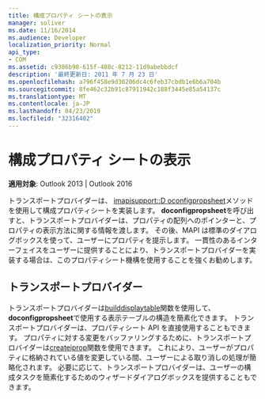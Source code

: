 ```yaml
---
title: 構成プロパティ シートの表示
manager: soliver
ms.date: 11/16/2014
ms.audience: Developer
localization_priority: Normal
api_type:
- COM
ms.assetid: c9386b98-615f-488c-8212-11d9abebbdcf
description: '最終更新日: 2011 年 7 月 23 日'
ms.openlocfilehash: a796f458e9d30206dc4c6feb37cbdb1e6b6a704b
ms.sourcegitcommit: 8fe462c32b91c87911942c188f3445e85a54137c
ms.translationtype: MT
ms.contentlocale: ja-JP
ms.lasthandoff: 04/23/2019
ms.locfileid: "32316402"
---
```

# <a name="displaying-configuration-property-sheets"></a>構成プロパティ シートの表示

**適用対象**: Outlook 2013 | Outlook 2016 
  
トランスポートプロバイダーは、 [imapisupport::D oconfigpropsheet](imapisupport-doconfigpropsheet.md)メソッドを使用して構成プロパティシートを実装します。 **doconfigpropsheet**を呼び出すと、トランスポートプロバイダーは、プロパティの配列へのポインターと、プロパティの表示方法に関する情報を渡します。 その後、MAPI は標準のダイアログボックスを使って、ユーザーにプロパティを提示します。 一貫性のあるインターフェイスをユーザーに提供することにより、トランスポートプロバイダーを実装する場合は、このプロパティシート機構を使用することを強くお勧めします。
  
## <a name="transport-providers"></a>トランスポートプロバイダー

トランスポートプロバイダーは[builddisplaytable](builddisplaytable.md)関数を使用して、 **doconfigpropsheet**で使用する表示テーブルの構造を簡素化できます。 トランスポートプロバイダーは、プロパティシート API を直接使用することもできます。 プロパティに対する変更をバッファリングするために、トランスポートプロバイダーは[createiprop](createiprop.md)関数を使用できます。 これにより、ユーザーがプロパティに格納されている値を変更している間、ユーザーによる取り消しの処理が簡略化されます。 必要に応じて、トランスポートプロバイダーは、ユーザーの構成タスクを簡素化するためのウィザードダイアログボックスを提供することもできます。 
  

